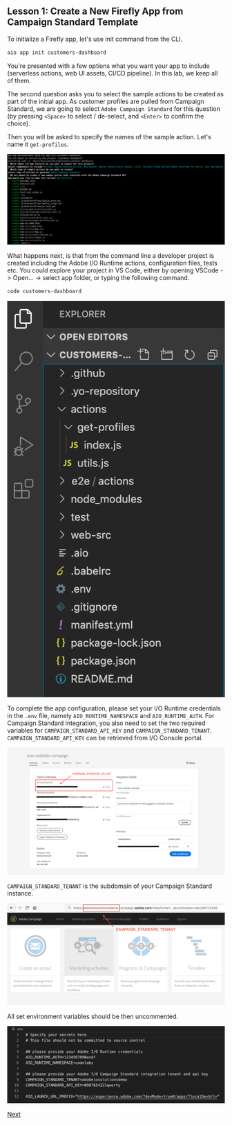 ## Lesson 1: Create a New Firefly App from Campaign Standard Template

To initialize a Firefly app, let's use init command from the CLI.

```bash
aio app init customers-dashboard
```

You're presented with a few options what you want your app to include (serverless actions, web UI assets, CI/CD pipeline). In this lab, we keep all of them.

The second question asks you to select the sample actions to be created as part of the initial app. As customer profiles are pulled from Campaign Standard, we are going to select `Adobe Campaign Standard` for this question (by pressing `<Space>` to select / de-select, and `<Enter>` to confirm the choice).

Then you will be asked to specify the names of the sample action. Let's name it `get-profiles`.

![app-init](assets/app-init.png)

What happens next, is that from the command line a developer project is created including the Adobe I/O Runtime actions, configuration files, tests etc. You could explore your project in VS Code, either by opening VSCode -> Open... -> select app folder, or typing the following command.

```bash
code customers-dashboard
```

![app-explore](assets/app-explore.png)

To complete the app configuration, please set your I/O Runtime credentials in the `.env` file, namely `AIO_RUNTIME_NAMESPACE` and `AIO_RUNTIME_AUTH`. For Campaign Standard integration, you also need to set the two required variables for `CAMPAIGN_STANDARD_API_KEY` and `CAMPAIGN_STANDARD_TENANT`.  
`CAMPAIGN_STANDARD_API_KEY` can be retrieved from I/O Console portal.

![acs-api-key](assets/acs-api-key.png)

`CAMPAIGN_STANDARD_TENANT` is the subdomain of your Campaign Standard instance.

![acs-tenant](assets/acs-tenant.png)

All set environment variables should be then uncommented.

![dot-env](assets/dot-env.png)

[Next](lesson2.md)
